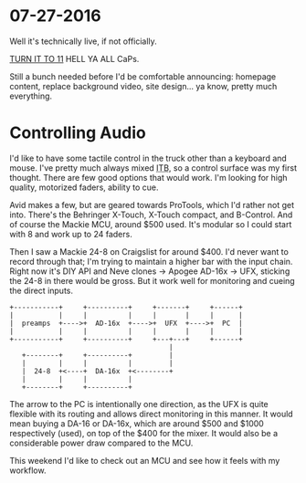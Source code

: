# 07-27-2016

Well it's technically live, if not officially.

[TURN IT TO 11](http://turnitto11.com) HELL YA ALL CaPs.

Still a bunch needed before I'd be comfortable announcing: homepage content, replace background video, site design... ya know, pretty much everything.

# Controlling Audio

I'd like to have some tactile control in the truck other than a keyboard and mouse. I've pretty much always mixed <abbr title="in the box: in the computer">ITB</abbr>, so a control surface was my first thought. There are few good options that would work. I'm looking for high quality, motorized faders, ability to cue.

Avid makes a few, but are geared towards ProTools, which I'd rather not get into. There's the Behringer X-Touch, X-Touch compact, and B-Control. And of course the Mackie MCU, around \$500 used. It's modular so I could start with 8 and work up to 24 faders.

Then I saw a Mackie 24-8 on Craigslist for around $400. I'd never want to record through that; I'm trying to maintain a higher bar with the input chain. Right now it's DIY API and Neve clones -> Apogee AD-16x -> UFX, sticking the 24-8 in there would be gross. But it work well for monitoring and cueing the direct inputs.

```
+-----------+     +----------+     +-------+     +------+
|           |     |          |     |       |     |      |
|  preamps  +---->+  AD-16x  +---->+  UFX  +---->+  PC  |
|           |     |          |     |       |     |      |
+-----------+     +----------+     +---+---+     +------+
                                       |
   +--------+     +----------+         |
   |        |     |          |         |
   |  24-8  +<----+  DA-16x  +<--------+
   |        |     |          |
   +--------+     +----------+
```

The arrow to the PC is intentionally one direction, as the UFX is quite flexible with its routing and allows direct monitoring in this manner. It would mean buying a DA-16 or DA-16x, which are around \$500 and \$1000 respectively (used), on top of the \$400 for the mixer. It would also be a considerable power draw compared to the MCU.

This weekend I'd like to check out an MCU and see how it feels with my workflow.